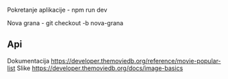 Pokretanje aplikacije - npm run dev

Nova grana - git checkout -b nova-grana

## Api 
Dokumentacija https://developer.themoviedb.org/reference/movie-popular-list
Slike https://developer.themoviedb.org/docs/image-basics

